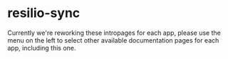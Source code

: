 # resilio-sync

Currently we're reworking these intropages for each app, please use the menu on the left to select other available documentation pages for each app, including this one.
